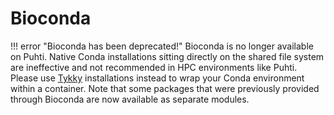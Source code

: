 # Bioconda

!!! error "Bioconda has been deprecated!"
    Bioconda is no longer available on Puhti. Native Conda installations sitting
    directly on the shared file system are ineffective and not recommended in HPC
    environments like Puhti. Please use [Tykky](../computing/containers/tykky.md)
    installations instead to wrap your Conda environment within a container. Note
    that some packages that were previously provided through Bioconda are now
    available as separate modules.

